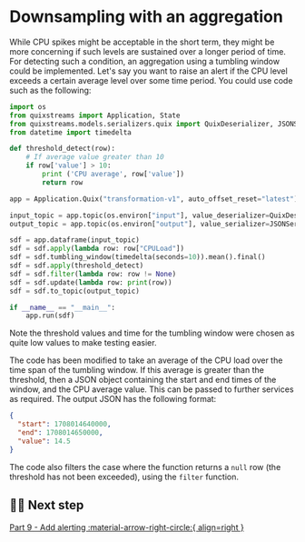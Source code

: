 # Downsampling with an aggregation

While CPU spikes might be acceptable in the short term, they might be more concerning if such levels are sustained over a longer period of time. For detecting such a condition, an aggregation using a tumbling window could be implemented. Let's say you want to raise an alert if the CPU level exceeds a certain average level over some time period. You could use code such as the following:

``` python
import os
from quixstreams import Application, State
from quixstreams.models.serializers.quix import QuixDeserializer, JSONSerializer
from datetime import timedelta

def threshold_detect(row):
    # If average value greater than 10
    if row['value'] > 10:
        print ('CPU average', row['value'])
        return row

app = Application.Quix("transformation-v1", auto_offset_reset="latest")

input_topic = app.topic(os.environ["input"], value_deserializer=QuixDeserializer())
output_topic = app.topic(os.environ["output"], value_serializer=JSONSerializer())

sdf = app.dataframe(input_topic)
sdf = sdf.apply(lambda row: row["CPULoad"])
sdf = sdf.tumbling_window(timedelta(seconds=10)).mean().final()
sdf = sdf.apply(threshold_detect)
sdf = sdf.filter(lambda row: row != None)
sdf = sdf.update(lambda row: print(row))
sdf = sdf.to_topic(output_topic)

if __name__ == "__main__":
    app.run(sdf)
```

Note the threshold values and time for the tumbling window were chosen as quite low values to make testing easier.

The code has been modified to take an average of the CPU load over the time span of the tumbling window. If this average is greater than the threshold, then a JSON object containing the start and end times of the window, and the CPU average value. This can be passed to further services as required. The output JSON has the following format:

``` json
{
  "start": 1708014640000,
  "end": 1708014650000,
  "value": 14.5
}
```

The code also filters the case where the function returns a `null` row (the threshold has not been exceeded), using the `filter` function.

## 🏃‍♀️ Next step

[Part 9 - Add alerting :material-arrow-right-circle:{ align=right }](./add-alerting.md)
